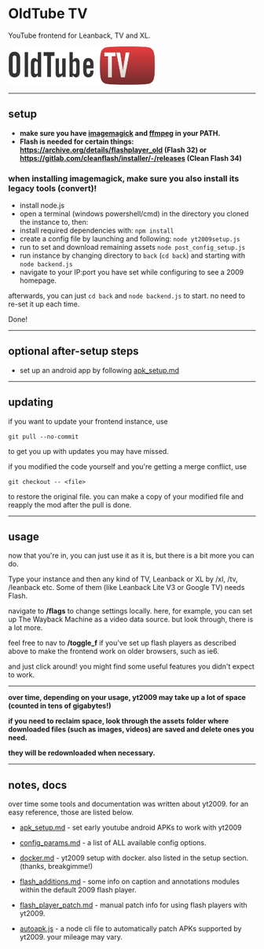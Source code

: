 # OldTube TV
YouTube frontend for Leanback, TV and XL.

<img src="imgs/festisite_youtube.png" width="300">

---

## setup
- **make sure you have [imagemagick](https://imagemagick.org/) and [ffmpeg](https://ffmpeg.org/) in your PATH.**
- **Flash is needed for certain things: https://archive.org/details/flashplayer_old (Flash 32) or https://gitlab.com/cleanflash/installer/-/releases (Clean Flash 34)**

### when installing imagemagick, make sure you also install its legacy tools (convert)! 

- install node.js
- open a terminal (windows powershell/cmd) in the directory you cloned the instance to, then:
- install required dependencies with: `npm install`
- create a config file by launching and following: `node yt2009setup.js`
- run to set and download remaining assets `node post_config_setup.js`
- run instance by changing directory to `back` (`cd back`) and starting with `node backend.js`
- navigate to your IP:port you have set while configuring to see a 2009 homepage.

afterwards, you can just `cd back` and `node backend.js` to start. no need to re-set it up each time.

Done!

---

## optional after-setup steps

- set up an android app by following [apk_setup.md](apk_setup.md)

---

## updating

if you want to update your frontend instance, use

```
git pull --no-commit
```

to get you up with updates you may have missed.

if you modified the code yourself and you're getting a merge conflict, use

```
git checkout -- <file>
```

to restore the original file. you can make a copy of your modified file and reapply the mod after the pull is done.

---

## usage

now that you're in, you can just use it as it is, but there is a bit more you can do.

Type your instance and then any kind of TV, Leanback or XL by /xl, /tv, /leanback etc. Some of them (like Leanback Lite V3 or Google TV) needs Flash.

navigate to **/flags** to change settings locally. here, for example, you can set up The Wayback Machine as a video data source. but look through, there is a lot more.

feel free to nav to **/toggle_f** if you've set up flash players as described above to make the frontend work on older browsers, such as ie6.

and just click around! you might find some useful features you didn't expect to work.

---

**over time, depending on your usage, yt2009 may take up a lot of space (counted in tens of gigabytes!)**

**if you need to reclaim space, look through the assets folder where downloaded files (such as images, videos) are saved and delete ones you need.**

**they will be redownloaded when necessary.**

---

## notes, docs

over time some tools and documentation was written about yt2009. for an easy reference, those are listed below.

- [apk_setup.md](apk_setup.md) - set early youtube android APKs to work with yt2009
- [config_params.md](config_params.md) - a list of ALL available config options.
- [docker.md](docker.md) - yt2009 setup with docker. also listed in the setup section. (thanks, breakgimme!)
- [flash_additions.md](flash_additions.md) - some info on caption and annotations modules within the default 2009 flash player.
- [flash_player_patch.md](flash_player_patch.md) - manual patch info for using flash players with yt2009.


- [autoapk.js](autoapk.js) - a node cli file to automatically patch APKs supported by yt2009. your mileage may vary.
